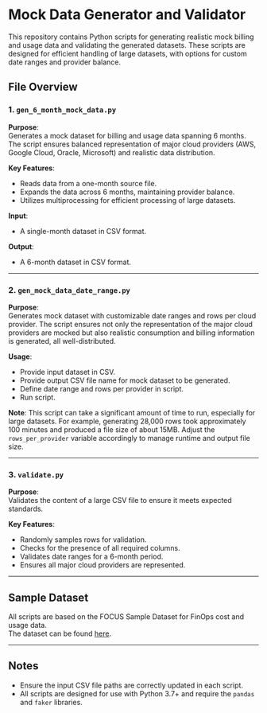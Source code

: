 # Mock Data Generator and Validator
This repository contains Python scripts for generating realistic mock billing and usage data and validating the generated datasets. These scripts are designed for efficient handling of large datasets, with options for custom date ranges and provider balance.

## File Overview

### 1. `gen_6_month_mock_data.py`
**Purpose**:  
Generates a mock dataset for billing and usage data spanning 6 months. The script ensures balanced representation of major cloud providers (AWS, Google Cloud, Oracle, Microsoft) and realistic data distribution.

**Key Features**:
- Reads data from a one-month source file.
- Expands the data across 6 months, maintaining provider balance.
- Utilizes multiprocessing for efficient processing of large datasets.

**Input**:
- A single-month dataset in CSV format.

**Output**:
- A 6-month dataset in CSV format.

---

### 2. `gen_mock_data_date_range.py`
**Purpose**:  
Generates mock dataset with customizable date ranges and rows per cloud provider. The script ensures not only the representation of the major cloud providers are mocked but also realistic consumption and billing information is generated, all well-distributed.

**Usage**:
- Provide input dataset in CSV.
- Provide output CSV file name for mock dataset to be generated.
- Define date range and rows per provider in script.
- Run script.

**Note**: This script can take a significant amount of time to run, especially for large datasets. For example, generating 28,000 rows took approximately 100 minutes and produced a file size of about 15MB. Adjust the `rows_per_provider` variable accordingly to manage runtime and output file size.

---

### 3. `validate.py`
**Purpose**:  
Validates the content of a large CSV file to ensure it meets expected standards.

**Key Features**:
- Randomly samples rows for validation.
- Checks for the presence of all required columns.
- Validates date ranges for a 6-month period.
- Ensures all major cloud providers are represented.

---

## Sample Dataset
All scripts are based on the FOCUS Sample Dataset for FinOps cost and usage data.  
The dataset can be found [here](https://github.com/FinOps-Open-Cost-and-Usage-Spec/FOCUS-Sample-Data/tree/main/FOCUS-1.0).

---

## Notes

- Ensure the input CSV file paths are correctly updated in each script.
- All scripts are designed for use with Python 3.7+ and require the `pandas` and `faker` libraries.
